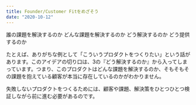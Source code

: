 ```yaml
---
title: Founder/Customer Fitをめざそう
date: "2020-10-12"
---
```



誰の課題を解決するのか
どんな課題を解決するのか
どう解決するのか
どう提供するのか

たとえば、ありがちな例として「こういうプロダクトをつくりたい」という話があります。このアイデアの切り口は、3の『どう解決するのか』から入ってしまっています。つまり、このプロダクトはどんな課題を解決するのか、そもそもその課題を抱えている顧客が本当に存在しているのかがわかりません。

失敗しないプロダクトをつくるためには、顧客や課題、解決策をひとつひとつ検証しながら前に進む必要があるのです。



